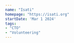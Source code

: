 ```yaml
---
name: "Isati"
homepage: "https://isati.org"
startDate: 'Mar 1 2024'
tags:
- "CTO"
- "Volunteering"
---
```

